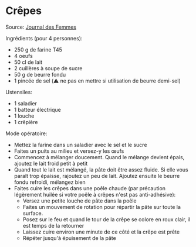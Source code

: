 # Crêpes

Source: [Journal des Femmes](https://cuisine.journaldesfemmes.fr/recette/333415-recette-de-crepes-la-meilleure-recette-rapide)

Ingrédients (pour 4 personnes):

- 250 g de farine T45
- 4 oeufs
- 50 cl de lait
- 2 cuillères à soupe de sucre
- 50 g de beurre fondu
- 1 pincée de sel (:warning: ne pas en mettre si utilisation de beurre demi-sel)

Ustensiles:

- 1 saladier
- 1 batteur électrique
- 1 louche
- 1 crêpière

Mode opératoire:

- Mettez la farine dans un saladier avec le sel et le sucre
- Faites un puits au milieu et versez-y les œufs
- Commencez à mélanger doucement. Quand le mélange devient épais, ajoutez le lait froid petit à petit
- Quand tout le lait est mélangé, la pâte doit être assez fluide. Si elle vous paraît trop épaisse, rajoutez un peu de lait. Ajoutez ensuite le beurre fondu refroidi, mélangez bien
- Faites cuire les crêpes dans une poêle chaude (par précaution légèrement huilée si votre poêle à crêpes n'est pas anti-adhésive):
  - Versez une petite louche de pâte dans la poêle
  - Faites un mouvement de rotation pour répartir la pâte sur toute la surface.
  - Posez sur le feu et quand le tour de la crêpe se colore en roux clair, il est temps de la retourner
  - Laissez cuire environ une minute de ce côté et la crêpe est prête
  - Répéter jusqu'à épuisement de la pâte
